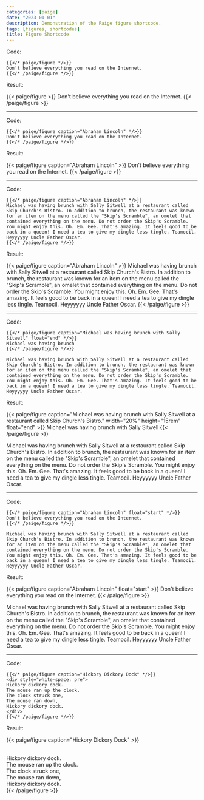 ```yaml
---
categories: [paige]
date: "2023-01-01"
description: Demonstration of the Paige figure shortcode.
tags: [figures, shortcodes]
title: Figure Shortcode
---
```


Code:

```go-text-template
{{</* paige/figure */>}}
Don't believe everything you read on the Internet.
{{</* /paige/figure */>}}
```

Result:

{{< paige/figure >}}
Don't believe everything you read on the Internet.
{{< /paige/figure >}}

---

Code:

```go-text-template
{{</* paige/figure caption="Abraham Lincoln" */>}}
Don't believe everything you read on the Internet.
{{</* /paige/figure */>}}
```

Result:

{{< paige/figure caption="Abraham Lincoln" >}}
Don't believe everything you read on the Internet.
{{< /paige/figure >}}

---

Code:

```go-text-template
{{</* paige/figure caption="Abraham Lincoln" */>}}
Michael was having brunch with Sally Sitwell at a restaurant called Skip Church's Bistro. In addition to brunch, the restaurant was known for an item on the menu called the "Skip's Scramble", an omelet that contained everything on the menu. Do not order the Skip's Scramble. You might enjoy this. Oh. Em. Gee. That's amazing. It feels good to be back in a queen! I need a tea to give my dingle less tingle. Teamocil. Heyyyyyy Uncle Father Oscar.
{{</* /paige/figure */>}}
```

Result:

{{< paige/figure caption="Abraham Lincoln" >}}
Michael was having brunch with Sally Sitwell at a restaurant called Skip Church's Bistro. In addition to brunch, the restaurant was known for an item on the menu called the "Skip's Scramble", an omelet that contained everything on the menu. Do not order the Skip's Scramble. You might enjoy this. Oh. Em. Gee. That's amazing. It feels good to be back in a queen! I need a tea to give my dingle less tingle. Teamocil. Heyyyyyy Uncle Father Oscar.
{{< /paige/figure >}}

---

Code:

```go-text-template
{{</* paige/figure caption="Michael was having brunch with Sally Sitwell" float="end" */>}}
Michael was having brunch
{{</* /paige/figure */>}}

Michael was having brunch with Sally Sitwell at a restaurant called Skip Church's Bistro. In addition to brunch, the restaurant was known for an item on the menu called the "Skip's Scramble", an omelet that contained everything on the menu. Do not order the Skip's Scramble. You might enjoy this. Oh. Em. Gee. That's amazing. It feels good to be back in a queen! I need a tea to give my dingle less tingle. Teamocil. Heyyyyyy Uncle Father Oscar.
```

Result:

{{< paige/figure caption="Michael was having brunch with Sally Sitwell at a restaurant called Skip Church's Bistro." width="20%" height="15rem" float="end" >}}
Michael was having brunch with Sally Sitwell
{{< /paige/figure >}}

Michael was having brunch with Sally Sitwell at a restaurant called Skip Church's Bistro. In addition to brunch, the restaurant was known for an item on the menu called the "Skip's Scramble", an omelet that contained everything on the menu. Do not order the Skip's Scramble. You might enjoy this. Oh. Em. Gee. That's amazing. It feels good to be back in a queen! I need a tea to give my dingle less tingle. Teamocil. Heyyyyyy Uncle Father Oscar.

---

Code:

```go-text-template
{{</* paige/figure caption="Abraham Lincoln" float="start" */>}}
Don't believe everything you read on the Internet.
{{</* /paige/figure */>}}

Michael was having brunch with Sally Sitwell at a restaurant called Skip Church's Bistro. In addition to brunch, the restaurant was known for an item on the menu called the "Skip's Scramble", an omelet that contained everything on the menu. Do not order the Skip's Scramble. You might enjoy this. Oh. Em. Gee. That's amazing. It feels good to be back in a queen! I need a tea to give my dingle less tingle. Teamocil. Heyyyyyy Uncle Father Oscar.
```

Result:

{{< paige/figure caption="Abraham Lincoln" float="start" >}}
Don't believe everything you read on the Internet.
{{< /paige/figure >}}

Michael was having brunch with Sally Sitwell at a restaurant called Skip Church's Bistro. In addition to brunch, the restaurant was known for an item on the menu called the "Skip's Scramble", an omelet that contained everything on the menu. Do not order the Skip's Scramble. You might enjoy this. Oh. Em. Gee. That's amazing. It feels good to be back in a queen! I need a tea to give my dingle less tingle. Teamocil. Heyyyyyy Uncle Father Oscar.

---

Code:

```go-text-template
{{</* paige/figure caption="Hickory Dickory Dock" */>}}
<div style="white-space: pre">
Hickory dickory dock.
The mouse ran up the clock.
The clock struck one,
The mouse ran down,
Hickory dickory dock.
</div>
{{</* /paige/figure */>}}
```

Result:

{{< paige/figure caption="Hickory Dickory Dock" >}}
<div style="white-space: pre">
Hickory dickory dock.
The mouse ran up the clock.
The clock struck one,
The mouse ran down,
Hickory dickory dock.
</div>
{{< /paige/figure >}}
